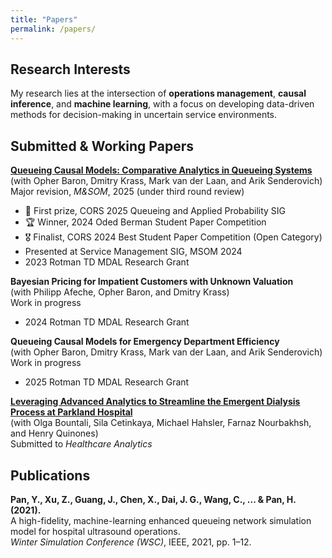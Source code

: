 ```yaml
---
title: "Papers"
permalink: /papers/
---
```


## Research Interests

My research lies at the intersection of **operations management**, **causal inference**, and **machine learning**, with a focus on developing data-driven methods for decision-making in uncertain service environments.

## Submitted & Working Papers

**[Queueing Causal Models: Comparative Analytics in Queueing Systems](https://papers.ssrn.com/sol3/papers.cfm?abstract_id=5104446)**  
(with Opher Baron, Dmitry Krass, Mark van der Laan, and Arik Senderovich)  
Major revision, *M&SOM*, 2025 (under third round review)  
- 🥇 First prize, CORS 2025 Queueing and Applied Probability SIG  
- 🏆 Winner, 2024 Oded Berman Student Paper Competition  
- 🎖️ Finalist, CORS 2024 Best Student Paper Competition (Open Category)  
- Presented at Service Management SIG, MSOM 2024  
- 2023 Rotman TD MDAL Research Grant  

**Bayesian Pricing for Impatient Customers with Unknown Valuation**  
(with Philipp Afeche, Opher Baron, and Dmitry Krass)  
Work in progress  
- 2024 Rotman TD MDAL Research Grant  

**Queueing Causal Models for Emergency Department Efficiency**  
(with Opher Baron, Dmitry Krass, Mark van der Laan, and Arik Senderovich)  
Work in progress  
- 2025 Rotman TD MDAL Research Grant  

**[Leveraging Advanced Analytics to Streamline the Emergent Dialysis Process at Parkland Hospital](https://papers.ssrn.com/sol3/papers.cfm?abstract_id=5066305)**  
(with Olga Bountali, Sila Cetinkaya, Michael Hahsler, Farnaz Nourbakhsh, and Henry Quinones)  
Submitted to *Healthcare Analytics*

## Publications

**Pan, Y., Xu, Z., Guang, J., Chen, X., Dai, J. G., Wang, C., ... & Pan, H. (2021).**  
A high-fidelity, machine-learning enhanced queueing network simulation model for hospital ultrasound operations.  
*Winter Simulation Conference (WSC)*, IEEE, 2021, pp. 1–12.


